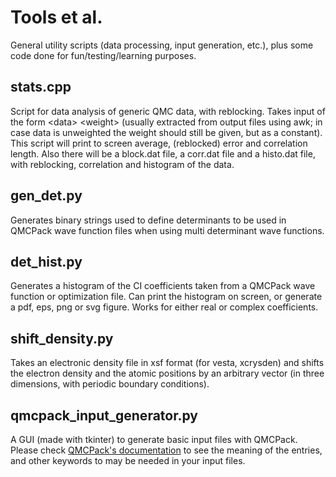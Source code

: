 # Tools et al.
General utility scripts (data processing, input generation, etc.), plus some code done for fun/testing/learning purposes.

## stats.cpp
Script for data analysis of generic QMC data, with reblocking. Takes input of the form \<data\> \<weight\> (usually extracted from output files using awk; in case data is unweighted the weight should still be given, but as a constant). This script will print to screen average, (reblocked) error and correlation length. Also there will be a block.dat file, a corr.dat file and a histo.dat file, with reblocking, correlation and histogram of the data.

## gen\_det.py
Generates binary strings used to define determinants to be used in QMCPack wave function files when using multi determinant wave functions.

## det\_hist.py
Generates a histogram of the CI coefficients taken from a QMCPack wave function or optimization file. Can print the histogram on screen, or generate a pdf, eps, png or svg figure. Works for either real or complex coefficients.

## shift\_density.py
Takes an electronic density file in xsf format (for vesta, xcrysden) and shifts the electron density and the atomic positions by an arbitrary vector (in three dimensions, with periodic boundary conditions).

## qmcpack\_input\_generator.py
A GUI (made with tkinter) to generate basic input files with QMCPack. Please check [QMCPack's documentation](https://qmcpack.readthedocs.io/en/develop/index.html) to see the meaning of the entries, and other keywords to may be needed in your input files.
